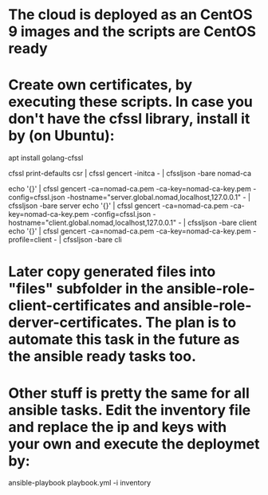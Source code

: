 # The cloud is deployed as an CentOS 9 images and the scripts are CentOS ready
# Create own certificates, by executing these scripts. In case you don't have the cfssl library, install it by (on Ubuntu):
apt install golang-cfssl

cfssl print-defaults csr | cfssl gencert -initca - | cfssljson -bare nomad-ca

echo '{}' | cfssl gencert -ca=nomad-ca.pem -ca-key=nomad-ca-key.pem -config=cfssl.json -hostname="server.global.nomad,localhost,127.0.0.1" - | cfssljson -bare server
echo '{}' | cfssl gencert -ca=nomad-ca.pem -ca-key=nomad-ca-key.pem -config=cfssl.json -hostname="client.global.nomad,localhost,127.0.0.1" - | cfssljson -bare client
echo '{}' | cfssl gencert -ca=nomad-ca.pem -ca-key=nomad-ca-key.pem -profile=client - | cfssljson -bare cli

# Later copy generated files into "files" subfolder in the ansible-role-client-certificates and ansible-role-derver-certificates. The plan is to automate this task in the future as the ansible ready tasks too.

# Other stuff is pretty the same for all ansible tasks. Edit the inventory file and replace the ip and keys with your own and execute the deploymet by:
ansible-playbook playbook.yml -i inventory
